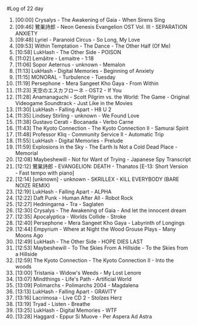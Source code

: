 #Log of 22 day

1. [00:00] Crysalys - The Awakening of Gaia - When Sirens Sing
1. [09:46] 鷺巣詩郎 - Neon Genesis Evangelion OST Vol. III - SEPARATION ANXIETY
1. [09:48] Lyriel - Paranoid Circus - So Long, My Love
1. [09:53] Within Temptation - The Dance - The Other Half (Of Me)
1. [10:58] LukHash - The Other Side - POISON
1. [11:02] Lemâitre - Lemaitre - 1:18
1. [11:06] Sopor Aeternus - unknown - Memalon
1. [11:13] LukHash - Digital Memories - Beginning of Anxiety
1. [11:15] MONORAL - Turbulence - Tuesday
1. [11:19] Persephone - Mera Sangeet Kho Gaya - From Within
1. [11:23] 天空のエスカフローネ - OST2 - If You
1. [11:28] Anamanaguchi - Scott Pilgrim vs. the World: The Game - Original Videogame Soundtrack - Just Like in the Movies
1. [11:30] LukHash - Falling Apart - H8 U 2
1. [11:35] Lindsey Stirling - unknown - We Found Love
1. [11:38] Gustavo Cerati - Bocanada - Verbo Carne
1. [11:43] The Kyoto Connection - The Kyoto Connection II - Samurai Spirit
1. [11:48] Professor Kliq - Community Service II - Automatic Trip
1. [11:55] LukHash - Digital Memories - Prelude
1. [11:59] Explosions in the Sky - The Earth Is Not a Cold Dead Place - Memorial
1. [12:08] Maybeshewill - Not for Want of Trying - Japanese Spy Transcript
1. [12:12] 鷺巣詩郎 - EVANGELION: DEATH - Thanatos [E-13: Short Version - Fast tempo with piano]
1. [12:14] [unknown] - unknown - SKRILLEX - KILL EVERYBODY (BARE NOIZE REMIX)
1. [12:19] LukHash - Falling Apart - ALPHA
1. [12:22] Daft Punk - Human After All - Robot Rock
1. [12:27] Hedningarna - Tra - Saglaten
1. [12:30] Crysalys - The Awakening of Gaia - And let the innocent dream
1. [12:35] Apocalyptica - Worlds Collide - Stroke
1. [12:40] Persephone - Mera Sangeet Kho Gaya - Labyrinth of Longings
1. [12:44] Empyrium - Where at Night the Wood Grouse Plays - Many Moons Ago
1. [12:49] LukHash - The Other Side - HOPE DIES LAST
1. [12:53] Maybeshewill - To The Skies From A Hillside - To the Skies from a Hillside
1. [12:59] The Kyoto Connection - The Kyoto Connection II - Into the woods
1. [13:00] Tristania - Widow's Weeds - My Lost Lenore
1. [13:07] Mindthings - Life's Path - Artificial World
1. [13:09] Polimarchs - Polimarchs 2004 - Magdalena
1. [13:13] LukHash - Falling Apart - GRAVITY
1. [13:16] Lacrimosa - Live CD 2 - Stolzes Herz
1. [13:19] Tryad - Listen - Breathe
1. [13:25] LukHash - Digital Memories - WTF
1. [13:28] Haggard - Eppur Si Muove - Per Aspera Ad Astra
